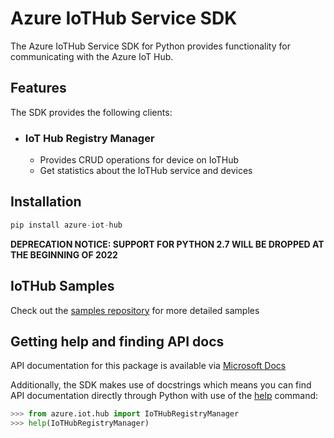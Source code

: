 # Azure IoTHub Service  SDK

The Azure IoTHub Service SDK for Python provides functionality for communicating with the Azure IoT Hub.

## Features

The SDK provides the following clients:

* ### IoT Hub Registry Manager

  * Provides CRUD operations for device on IoTHub
  * Get statistics about the IoTHub service and devices

## Installation

```python
pip install azure-iot-hub
```

**DEPRECATION NOTICE: SUPPORT FOR PYTHON 2.7 WILL BE DROPPED AT THE BEGINNING OF 2022**

## IoTHub Samples

Check out the [samples repository](https://github.com/Azure/azure-iot-sdk-python/tree/main/azure-iot-hub/samples) for more detailed samples

## Getting help and finding API docs


API documentation for this package is available via [Microsoft Docs](https://docs.microsoft.com/python/api/azure-iot-hub/azure.iot.hub?view=azure-python)

Additionally, the SDK makes use of docstrings which means you can find API documentation directly through Python with use of the [help](https://docs.python.org/3/library/functions.html#help) command:

```python
>>> from azure.iot.hub import IoTHubRegistryManager
>>> help(IoTHubRegistryManager)
```
